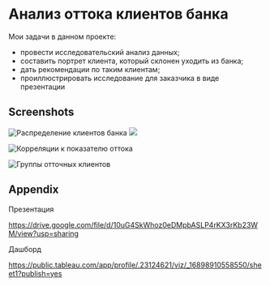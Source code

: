 
# Анализ оттока клиентов банка

Мои задачи в данном проекте:  
 - провести исследовательский анализ данных;  
 - составить портрет клиента, который склонен уходить из банка;  
 - дать рекомендации по таким клиентам;  
 - проиллюстрировать исследование для заказчика в виде презентации


## Screenshots

![Распределение клиентов банка](https://drive.google.com/uc?export=download&id=1-PgdgP4KjSG-NNmRa5HcvJUd5JF4auIV)
![](https://drive.google.com/file/d/1bc3noLGflnAwlpP77DjMISInHJuV0X2A/view?usp=drive_link)

![Корреляции к показателю оттока](https://drive.google.com/file/d/1znQBLUs5GZjaYIXnDBlfnRXTSLTveESZ/view?usp=drive_link)

![Группы отточных клиентов](https://drive.google.com/file/d/152HYsg2s0RYQEOUZyI33pVfT2hnOODeu/view?usp=sharing)

## Appendix

Презентация

 https://drive.google.com/file/d/10uG4SkWhoz0eDMpbASLP4rKX3rKb23WM/view?usp=sharing

 Дашборд
 
 https://public.tableau.com/app/profile/.23124621/viz/_16898910558550/sheet1?publish=yes
